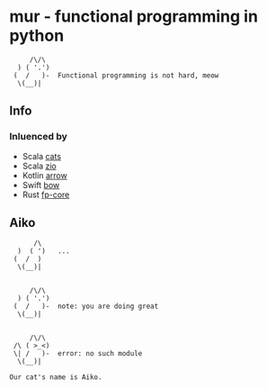 # mur - functional programming in python

```
     /\/\
  ) ( '.')
 (  /   )-  Functional programming is not hard, meow
  \(__)|
```

## Info

### Inluenced by
- Scala [cats](https://typelevel.org/cats/)
- Scala [zio](https://zio.dev)
- Kotlin [arrow](https://arrow-kt.io)
- Swift [bow](https://bow-swift.io)
- Rust [fp-core](https://github.com/JasonShin/fp-core.rs#lambda-calculus)



## Aiko
```
      /\
  )  ( ')   ...
 (  /  ) 
  \(__)|


     /\/\
  ) ( '.')
 (  /   )-  note: you are doing great
  \(__)|


     /\/\
 /\ ( >_<)
 \| /   )-  error: no such module
  \(__)|
  
Our cat's name is Aiko.
```
